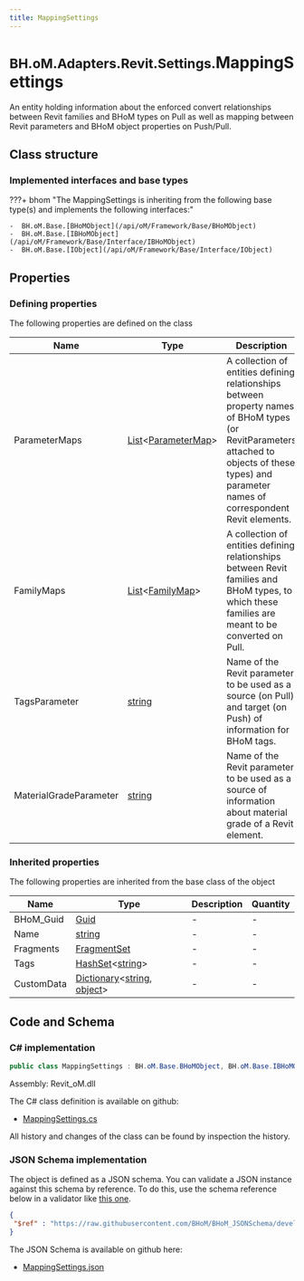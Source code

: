 ```yaml
---
title: MappingSettings
---
```


# <small>BH.oM.Adapters.Revit.Settings.</small>**MappingSettings**

An entity holding information about the enforced convert relationships between Revit families and BHoM types on Pull as well as mapping between Revit parameters and BHoM object properties on Push/Pull.

## Class structure

### Implemented interfaces and base types

???+ bhom "The MappingSettings is inheriting from the following base type(s) and implements the following interfaces:"

    -  BH.oM.Base.[BHoMObject](/api/oM/Framework/Base/BHoMObject)
    -  BH.oM.Base.[IBHoMObject](/api/oM/Framework/Base/Interface/IBHoMObject)
    -  BH.oM.Base.[IObject](/api/oM/Framework/Base/Interface/IObject)


## Properties



### Defining properties

The following properties are defined on the class

| Name             | Type             | Description      | Quantity         |
|------------------|------------------|------------------|------------------|
| ParameterMaps | [List](https://learn.microsoft.com/en-us/dotnet/api/System.Collections.Generic.List-1?view=netstandard-2.0)&lt;[ParameterMap](/api/oM/Adapter/Adapters/Revit/Mapping/ParameterMap)&gt; | A collection of entities defining relationships between property names of BHoM types (or RevitParameters attached to objects of these types) and parameter names of correspondent Revit elements. | - |
| FamilyMaps | [List](https://learn.microsoft.com/en-us/dotnet/api/System.Collections.Generic.List-1?view=netstandard-2.0)&lt;[FamilyMap](/api/oM/Adapter/Adapters/Revit/Mapping/FamilyMap)&gt; | A collection of entities defining relationships between Revit families and BHoM types, to which these families are meant to be converted on Pull. | - |
| TagsParameter | [string](https://learn.microsoft.com/en-us/dotnet/api/System.String?view=netstandard-2.0) | Name of the Revit parameter to be used as a source (on Pull) and target (on Push) of information for BHoM tags. | - |
| MaterialGradeParameter | [string](https://learn.microsoft.com/en-us/dotnet/api/System.String?view=netstandard-2.0) | Name of the Revit parameter to be used as a source of information about material grade of a Revit element. | - |


### Inherited properties
The following properties are inherited from the base class of the object

| Name             | Type             | Description      | Quantity         |
|------------------|------------------|------------------|------------------|
| BHoM_Guid | [Guid](https://learn.microsoft.com/en-us/dotnet/api/System.Guid?view=netstandard-2.0) | - | - |
| Name | [string](https://learn.microsoft.com/en-us/dotnet/api/System.String?view=netstandard-2.0) | - | - |
| Fragments | [FragmentSet](/api/oM/Framework/Base/FragmentSet) | - | - |
| Tags | [HashSet](https://learn.microsoft.com/en-us/dotnet/api/System.Collections.Generic.HashSet-1?view=netstandard-2.0)&lt;[string](https://learn.microsoft.com/en-us/dotnet/api/System.String?view=netstandard-2.0)&gt; | - | - |
| CustomData | [Dictionary](https://learn.microsoft.com/en-us/dotnet/api/System.Collections.Generic.Dictionary-2?view=netstandard-2.0)&lt;[string](https://learn.microsoft.com/en-us/dotnet/api/System.String?view=netstandard-2.0), [object](https://learn.microsoft.com/en-us/dotnet/api/System.Object?view=netstandard-2.0)&gt; | - | - |


## Code and Schema

### C# implementation

``` C# title="C#"
public class MappingSettings : BH.oM.Base.BHoMObject, BH.oM.Base.IBHoMObject, BH.oM.Base.IObject
```

Assembly: Revit_oM.dll

The C# class definition is available on github:

- [MappingSettings.cs](https://github.com/BHoM/Revit_Toolkit/blob/develop/Revit_oM/Settings\MappingSettings.cs)

All history and changes of the class can be found by inspection the history.
### JSON Schema implementation

The object is defined as a JSON schema. You can validate a JSON instance against this schema by reference. To do this, use the schema reference below in a validator like [this one](https://www.jsonschemavalidator.net/).

``` json title="JSON Schema"
{
 "$ref" : "https://raw.githubusercontent.com/BHoM/BHoM_JSONSchema/develop/Revit_oM/Settings/MappingSettings.json"
}
```

The JSON Schema is available on github here:

- [MappingSettings.json](https://github.com/BHoM/BHoM_JSONSchema/blob/develop/Revit_oM/Settings/MappingSettings.json)
